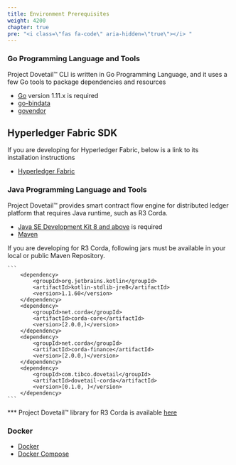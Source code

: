```yaml
---
title: Environment Prerequisites
weight: 4200
chapter: true
pre: "<i class=\"fas fa-code\" aria-hidden=\"true\"></i> "
---
```


### Go Programming Language and Tools
Project Dovetail™ CLI is written in Go Programming Language, and it uses a few Go tools to package dependencies and resources

* [Go](https://golang.org/doc/install) version 1.11.x is required
* [go-bindata](https://github.com/jteeuwen/go-bindata)
* [govendor](https://github.com/kardianos/govendor)


## Hyperledger Fabric SDK
If you are developing for Hyperledger Fabric, below is a link to its installation instructions

* [Hyperledger Fabric](https://hyperledger-fabric.readthedocs.io/en/release-1.3/install.html)

### Java Programming Language and Tools
Project Dovetail™ provides smart contract flow engine for distributed ledger platform that requires Java runtime, such as R3 Corda.

* [Java SE Development Kit 8 and above](https://www.oracle.com/technetwork/java/javase/downloads/index.html) is required
* [Maven](https://maven.apache.org/install.html)

If you are developing for R3 Corda, following jars must be available in your local or public Maven Repository.

    ```
        <dependency>
            <groupId>org.jetbrains.kotlin</groupId>
            <artifactId>kotlin-stdlib-jre8</artifactId>
            <version>1.1.60</version>
        </dependency>
        <dependency>
            <groupId>net.corda</groupId>
            <artifactId>corda-core</artifactId>
            <version>[2.0.0,)</version>
        </dependency>
        <dependency>
            <groupId>net.corda</groupId>
            <artifactId>corda-finance</artifactId>
            <version>[2.0.0,)</version>
        </dependency>
        <dependency>
            <groupId>com.tibco.dovetail</groupId>
            <artifactId>dovetail-corda</artifactId>
            <version>[0.1.0, )</version>
        </dependency>
    ```
 *** Project Dovetail™ library for R3 Corda is available [here](https://github.com/TIBCOSoftware/dovetail-contrib/releases)

### Docker

* [Docker](https://docs.docker.com/)
* [Docker Compose](https://docs.docker.com/compose/install/)
